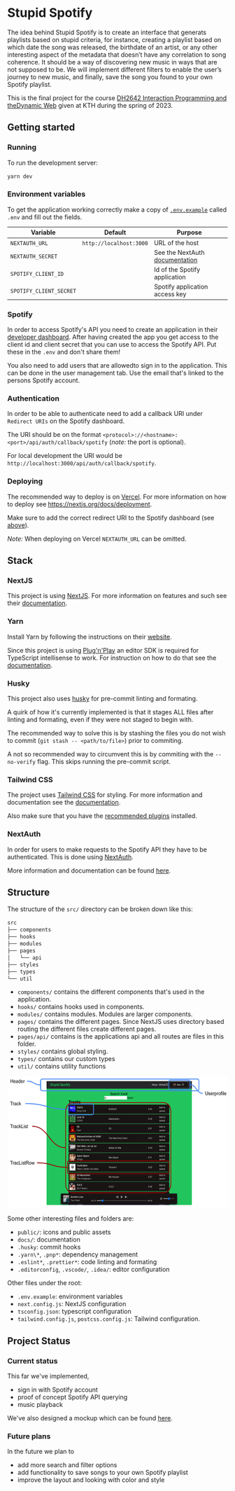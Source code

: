 # Stupid Spotify

The idea behind Stupid Spotify is to create an interface that generats playlists
based on stupid criteria, for instance, creating a playlist based on which date
the song was released, the birthdate of an artist, or any other interesting aspect
of the metadata that doesn’t have any correlation to song coherence. It should be
a way of discovering new music in ways that are not supposed to be. We will implement
different filters to enable the user’s journey to new music, and finally, save the
song you found to your own Spotify playlist.

This is the final project for the course [DH2642 Interaction Programming and theDynamic Web](https://www.kth.se/student/kurser/kurs/DH2642?l=en)
given at KTH during the spring of 2023.

## Getting started

### Running

To run the development server:

```bash
yarn dev
```

### Environment variables

To get the application working correctly make a copy of [`.env.example`](./.env.example)
called `.env` and fill out the fields.

| Variable                | Default                 | Purpose                                                                                          |
| ----------------------- | ----------------------- | ------------------------------------------------------------------------------------------------ |
| `NEXTAUTH_URL`          | `http://localhost:3000` | URL of the host                                                                                  |
| `NEXTAUTH_SECRET`       |                         | See the NextAuth [documentation](https://next-auth.js.org/configuration/options#nextauth_secret) |
| `SPOTIFY_CLIENT_ID`     |                         | Id of the Spotify application                                                                    |
| `SPOTIFY_CLIENT_SECRET` |                         | Spotify application access key                                                                   |

### Spotify

In order to access Spotify's API you need to create an application in their
[developer dashboard](https://developer.spotify.com/dashboard). After having
created the app you get access to the client id and client secret that
you can use to access the Spotify API. Put these in the `.env` and don't share them!

You also need to add users that are allowedto sign in to the application. This
can be done in the user management tab. Use the email that's linked to the persons
Spotify account.

### Authentication

In order to be able to authenticate need to add a callback URI under `Redirect URIs`
on the Spotify dashboard.

The URI should be on the format `<protocol>://<hostname>:<port>/api/auth/callback/spotify`
(_note:_ the port is optional).

For local development the URI would be `http://localhost:3000/api/auth/callback/spotify`.

### Deploying

The recommended way to deploy is on [Vercel](https://vercel.com/solutions/nextjs).
For more information on how to deploy see <https://nextjs.org/docs/deployment>.

Make sure to add the correct redirect URI to the Spotify dashboard (see [above](#authentication)).

_Note:_ When deploying on Vercel `NEXTAUTH_URL` can be omitted.

## Stack

### NextJS

This project is using [NextJS](https://nextjs.org/). For more information on features
and such see their [documentation](https://nextjs.org/docs).

### Yarn

Install Yarn by following the instructions on their [website](https://yarnpkg.com/getting-started/install).

Since this project is using [Plug'n'Play](https://yarnpkg.com/features/pnp) an
editor SDK is required for TypeScript intellisense to work. For instruction on
how to do that see the [documentation](https://yarnpkg.com/getting-started/editor-sdks).

### Husky

This project also uses [husky](https://typicode.github.io/husky/#/) for pre-commit
linting and formating.

A quirk of how it's currently implemented is that it stages ALL files after
linting and formating, even if they were not staged to begin with.

The recommended way to solve this is by stashing the files you do not wish to commit
(`git stash -- <path/to/file>`) prior to commiting.

A not so recommended way to circumvent this is by commiting with the `--no-verify`
flag. This skips running the pre-commit script.

### Tailwind CSS

The project uses [Tailwind CSS](https://tailwindcss.com/) for styling. For more
information and documentation see the [documentation](https://tailwindcss.com/docs/).

Also make sure that you have the [recommended plugins](https://tailwindcss.com/docs/editor-setup)
installed.

### NextAuth

In order for users to make requests to the Spotify API they have to be authenticated.
This is done using [NextAuth](https://next-auth.js.org/).

More information and documentation can be found [here](https://next-auth.js.org/getting-started/introduction).

## Structure

The structure of the `src/` directory can be broken down like this:

```
src
├── components
├── hooks
├── modules
├── pages
│   └── api
├── styles
├── types
└── util
```

-   `components/` contains the different components that's used in the application.
-   `hooks/` contains hooks used in components.
-   `modules/` contains modules. Modules are larger components.
-   `pages/` contains the different pages. Since NextJS uses directory based routing the different files create different pages.
-   `pages/api/` contains is the applications api and all routes are files in this folder.
-   `styles/` contains global styling.
-   `types/` contains our custom types
-   `util/` contains utility functions

<img src="docs/component-explanation.png" height="300px" />

Some other interesting files and folders are:

-   `public/`: icons and public assets
-   `docs/`: documentation
-   `.husky`: commit hooks
-   `.yarn\*`, `.pnp*`: dependency management
-   `.eslint*`, `.prettier*`: code linting and formating
-   `.editorconfig`, `.vscode/`, `.idea/`: editor configuration

Other files under the root:

-   `.env.example`: environment variables
-   `next.config.js`: NextJS configuration
-   `tsconfig.json`: typescript configuration
-   `tailwind.config.js`, `postcss.config.js`: Tailwind configuration.

## Project Status

### Current status

This far we've implemented,

-   sign in with Spotify account
-   proof of concept Spotify API querying
-   music playback

We've also designed a mockup which can be found [here](https://www.figma.com/file/anULqp2wd40BEJHPuRkjJq/stupid-spotify?node-id=0%3A1&t=4sbfSEoTeGaGTbdX-1).

### Future plans

In the future we plan to

-   add more search and filter options
-   add functionality to save songs to your own Spotify playlist
-   improve the layout and looking with color and style
